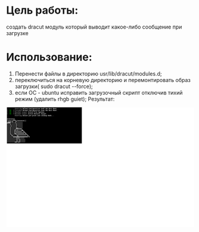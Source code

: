 # Цель работы:
создать dracut модуль который выводит какое-либо сообщение при загрузке

# Использование:
1. Перенести файлы в директорию usr/lib/dracut/modules.d;
2. переключиться на корневую директорию и перемонтировать образ загрузки( sudo dracut --force);
3. если ОС - ubuntu исправить загрузочный скрипт отключив тихий режим (удалить rhgb guiet); Результат:

![alt text](raz.png "")
